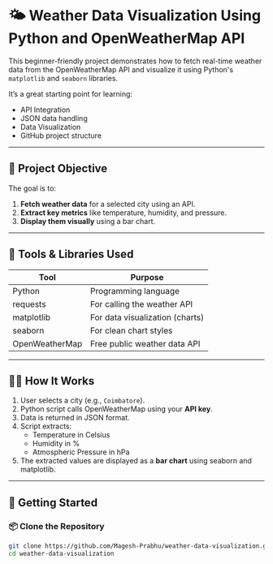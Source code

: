 # 🌤️ Weather Data Visualization Using Python and OpenWeatherMap API

This beginner-friendly project demonstrates how to fetch real-time weather data from the OpenWeatherMap API and visualize it using Python's `matplotlib` and `seaborn` libraries.

It’s a great starting point for learning:
- API Integration
- JSON data handling
- Data Visualization
- GitHub project structure

---

## 📌 Project Objective

The goal is to:
1. **Fetch weather data** for a selected city using an API.
2. **Extract key metrics** like temperature, humidity, and pressure.
3. **Display them visually** using a bar chart.

---

## 🧰 Tools & Libraries Used

| Tool           | Purpose                         |
|----------------|---------------------------------|
| Python         | Programming language            |
| requests       | For calling the weather API     |
| matplotlib     | For data visualization (charts) |
| seaborn        | For clean chart styles          |
| OpenWeatherMap | Free public weather data API    |

---

## 🧑‍💻 How It Works

1. User selects a city (e.g., `Coimbatore`).
2. Python script calls OpenWeatherMap using your **API key**.
3. Data is returned in JSON format.
4. Script extracts:
   - Temperature in Celsius
   - Humidity in %
   - Atmospheric Pressure in hPa
5. The extracted values are displayed as a **bar chart** using seaborn and matplotlib.

---

## 🚀 Getting Started

### 📦 Clone the Repository
```bash
git clone https://github.com/Magesh-Prabhu/weather-data-visualization.git
cd weather-data-visualization

